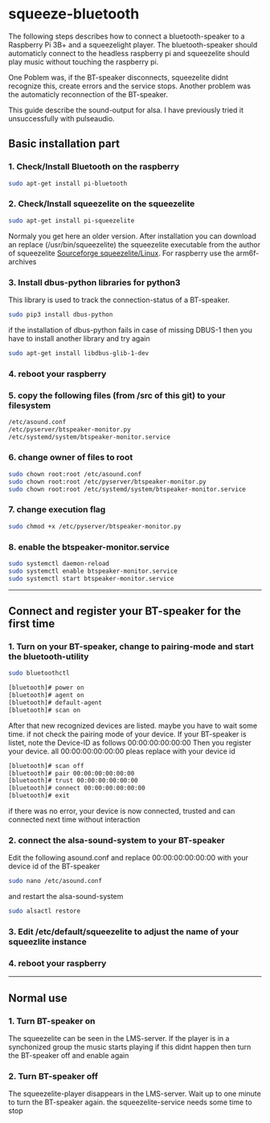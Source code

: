 # squeeze-bluetooth

The following steps describes how to connect a bluetooth-speaker to a Raspberry Pi 3B+ 
and a squeezelight player.
The bluetooth-speaker should automaticly connect to the headless raspberry pi and squeezelite should play
music without touching the raspberry pi.

One Poblem was, if the BT-speaker disconnects, squeezelite didnt recognize this, create errors and the service stops.
Another problem was the automaticly reconnection of the BT-speaker.

This guide describe the sound-output for alsa. I have previously tried it unsuccessfully with pulseaudio.

## Basic installation part

### 1. Check/Install Bluetooth on the raspberry

```bash
sudo apt-get install pi-bluetooth
```

### 2. Check/Install squeezelite on the squeezelite

```bash
sudo apt-get install pi-squeezelite
```
Normaly you get here an older version. After installation you can download an replace (/usr/bin/squeezelite) the squeezelite executable from the author of squeezelite
[Sourceforge squeezelite/Linux](https://sourceforge.net/projects/lmsclients/files/squeezelite/linux/). For raspberry use the arm6f-archives

### 3. Install dbus-python libraries for python3
This library is used to track the connection-status of a BT-speaker. 

```bash
sudo pip3 install dbus-python
```

if the installation of dbus-python fails in case of missing DBUS-1 then you have to install another library and try again

```bash
sudo apt-get install libdbus-glib-1-dev
```

### 4. reboot your raspberry

### 5. copy the following files (from /src of this git) to your filesystem

```bash
/etc/asound.conf
/etc/pyserver/btspeaker-monitor.py
/etc/systemd/system/btspeaker-monitor.service
```

### 6. change owner of files to root

```bash
sudo chown root:root /etc/asound.conf
sudo chown root:root /etc/pyserver/btspeaker-monitor.py
sudo chown root:root /etc/systemd/system/btspeaker-monitor.service
```

### 7. change execution flag

```bash
sudo chmod +x /etc/pyserver/btspeaker-monitor.py
```

### 8. enable the btspeaker-monitor.service

```bash
sudo systemctl daemon-reload
sudo systemctl enable btspeaker-monitor.service
sudo systemctl start btspeaker-monitor.service
```

---

## Connect and register your BT-speaker for the first time

### 1. Turn on your BT-speaker, change to pairing-mode and start the bluetooth-utility

```bash
sudo bluetoothctl 
```

```bash
[bluetooth]# power on
[bluetooth]# agent on
[bluetooth]# default-agent
[bluetooth]# scan on
```

After that new recognized devices are listed. maybe you have to wait some time. if not check the pairing mode of your device.
If your BT-speaker is listet, note the Device-ID as follows 00:00:00:00:00:00
Then you register your device. all 00:00:00:00:00:00 pleas replace with your device id

```bash
[bluetooth]# scan off
[bluetooth]# pair 00:00:00:00:00:00
[bluetooth]# trust 00:00:00:00:00:00
[bluetooth]# connect 00:00:00:00:00:00
[bluetooth]# exit
```
if there was no error, your device is now connected, trusted and can connected next time without interaction

### 2. connect the alsa-sound-system to your BT-speaker
Edit the following asound.conf and replace 00:00:00:00:00:00 with your device id of the BT-speaker

```bash
sudo nano /etc/asound.conf
```
and restart the alsa-sound-system

```bash
sudo alsactl restore
```

### 3. Edit /etc/default/squeezelite to adjust the name of your squeezlite instance


### 4. reboot your raspberry

---

## Normal use

### 1. Turn BT-speaker on

The squeezelite can be seen in the LMS-server.
If the player is in a synchonized group the music starts playing
if this didnt happen then turn the BT-speaker off and enable again 

### 2. Turn BT-speaker off

The squeezelite-player disappears in the LMS-server.
Wait up to one minute to turn the BT-speaker again.
the squeezelite-service needs some time to stop


